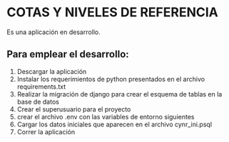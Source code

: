 # COTAS Y NIVELES DE REFERENCIA
Es una aplicación en desarrollo.
## Para emplear el desarrollo:
1) Descargar la aplicación
2) Instalar los requerimientos de python presentados en el archivo requirements.txt
3) Realizar la migración de django para crear el esquema de tablas en la base de datos
4) Crear el superusuario para el proyecto
5) crear el archivo .env con las variables de entorno siguientes
6) Cargar los datos iniciales que aparecen en el archivo cynr_ini.psql
7) Correr la aplicación